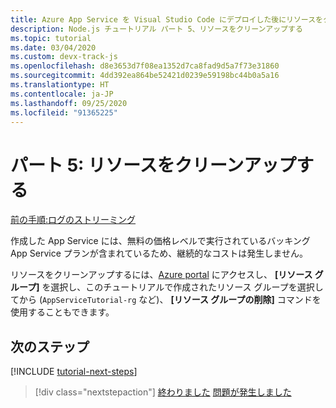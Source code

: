 ```yaml
---
title: Azure App Service を Visual Studio Code にデプロイした後にリソースをクリーンアップする
description: Node.js チュートリアル パート 5、リソースをクリーンアップする
ms.topic: tutorial
ms.date: 03/04/2020
ms.custom: devx-track-js
ms.openlocfilehash: d8e3653d7f08ea1352d7ca8fad9d5a7f73e31860
ms.sourcegitcommit: 4dd392ea864be52421d0239e59198bc44b0a5a16
ms.translationtype: HT
ms.contentlocale: ja-JP
ms.lasthandoff: 09/25/2020
ms.locfileid: "91365225"
---
```

# <a name="part-5-clean-up-resources"></a>パート 5: リソースをクリーンアップする

[前の手順:ログのストリーミング](tutorial-vscode-azure-app-service-node-04.md)

作成した App Service には、無料の価格レベルで実行されているバッキング App Service プランが含まれているため、継続的なコストは発生しません。

リソースをクリーンアップするには、[Azure portal](https://portal.azure.com) にアクセスし、 **[リソース グループ]** を選択し、このチュートリアルで作成されたリソース グループを選択してから (`AppServiceTutorial-rg` など)、 **[リソース グループの削除]** コマンドを使用することもできます。

## <a name="next-steps"></a>次のステップ

[!INCLUDE [tutorial-next-steps](includes/tutorial-next-steps.md)]

> [!div class="nextstepaction"]
> [終わりました](node-howto-deploy-web-app.md) [問題が発生しました](https://www.research.net/r/PWZWZ52?tutorial=node-deployment-azureappservice&step=clean-up-resources)
